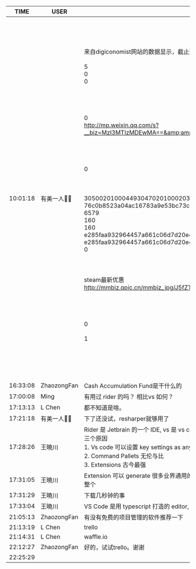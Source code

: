 TIME | USER | MESSAGE
--- | --- | ---
10:01:18 | 有美一人🌺🌺 | <?xml version="1.0"?><br/><msg><br/>	<appmsg appid="" sdkver="0"><br/>		<title>比特币“挖矿”年耗电量惊人 已超伊拉克逼近新加坡!</title><br/>		<des>来自digiconomist网站的数据显示，截止到现在，比特币“挖矿”已经达到了48.37太瓦时的用电量</des><br/>		<action /><br/>		<type>5</type><br/>		<showtype>0</showtype><br/>		<soundtype>0</soundtype><br/>		<mediatagname /><br/>		<messageext /><br/>		<messageaction /><br/>		<content /><br/>		<contentattr>0</contentattr><br/>		<url>http://mp.weixin.qq.com/s?__biz=MzI3MTIzMDEwMA==&amp;amp;mid=2685124258&amp;amp;idx=1&amp;amp;sn=7b59052bf1ae1c3753b80136ef845e0c&amp;amp;chksm=cf3beb59f84c624f549a9752fbb63dad438b2cd1460c40c3f069d737d5e29324d569ca63f46b&amp;amp;mpshare=1&amp;amp;scene=1&amp;amp;srcid=0213IUYDVP6QOhfsOayN6Deb#rd</url><br/>		<lowurl /><br/>		<dataurl /><br/>		<lowdataurl /><br/>		<appattach><br/>			<totallen>0</totallen><br/>			<attachid /><br/>			<emoticonmd5 /><br/>			<fileext /><br/>			<cdnthumburl>3050020100044930470201000203018baf020310d95f020425c1cdcb02045a81ba4e0423323436373434393639344063686174726f6f6d31353731305f313531383435313237370204010c00030201000400</cdnthumburl><br/>			<cdnthumbmd5>76c0b8523a04ac16783a9e53bc73cc79</cdnthumbmd5><br/>			<cdnthumblength>6579</cdnthumblength><br/>			<cdnthumbwidth>160</cdnthumbwidth><br/>			<cdnthumbheight>160</cdnthumbheight><br/>			<cdnthumbaeskey>e285faa932964457a661c06d7d20e429</cdnthumbaeskey><br/>			<aeskey>e285faa932964457a661c06d7d20e429</aeskey><br/>			<encryver>0</encryver><br/>		</appattach><br/>		<extinfo /><br/>		<sourceusername></sourceusername><br/>		<sourcedisplayname>steam最新优惠</sourcedisplayname><br/>		<thumburl>http://mmbiz.qpic.cn/mmbiz_jpg/J5fZTBlxPeNVQ8zDvaMr87GQTxSJJc0ZkalyuljTgHpUeCkkibsPG0ezRggyNWdPav2cwF13LHKHJxe0dTJkbZQ/300?wx_fmt=jpeg&amp;amp;wxfrom=1</thumburl><br/>		<md5 /><br/>		<statextstr /><br/>	</appmsg><br/>	<fromusername></fromusername><br/>	<scene>0</scene><br/>	<appinfo><br/>		<version>1</version><br/>		<appname></appname><br/>	</appinfo><br/>	<commenturl></commenturl><br/></msg><br/><br/>
16:33:08 | ZhaozongFan | Cash Accumulation Fund是干什么的
17:00:08 | Ming | 有用过 rider 的吗？ 相比vs 如何？
17:13:13 | L Chen | 都不知道是啥。
17:21:18 | 有美一人🌺🌺 | 下了还没试，resharper就够用了
17:28:26 | 王曉川 | Rider 是 Jetbrain 的一个 IDE, vs  是 vs code. 我觉得很难超过 Vs code.<br/>三个原因<br/>1. Vs code 可以设置 key settings as any other IDE you like to mimic. 这样你以前的 Short cut 还有用<br/>2. Command Pallets 无伦与比<br/>3. Extensions 古今最强
17:31:05 | 王曉川 | Extension 可以 generate 很多业界通用的 code snippet, 包括 HTML,  Angular, React etc<br/>整个
17:31:29 | 王曉川 | 下载几秒钟的事
17:33:04 | 王曉川 | VS Code 是用 typescript 打造的 editor, 还不算是一个 IDE
21:05:13 | ZhaozongFan | 有没有免费的项目管理的软件推荐一下
21:13:19 | L Chen | trello
21:14:31 | L Chen | waffle.io
22:12:27 | ZhaozongFan | 好的，试试trello。谢谢
22:25:29 | | 
